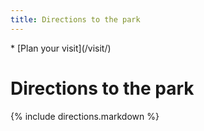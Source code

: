 ```yaml
---
title: Directions to the park
---
```


<nav markdown="1">
* [Plan your visit](/visit/)
</nav>

Directions to the park
======================

{% include directions.markdown %}
